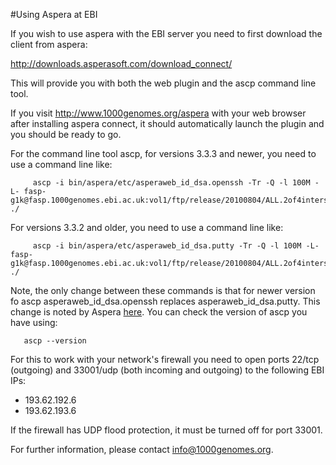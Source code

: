 #Using Aspera at EBI

If you wish to use aspera with the EBI server you need to first download the client from aspera:

http://downloads.asperasoft.com/download_connect/

This will provide you with both the web plugin and the ascp command line tool.

If you visit http://www.1000genomes.org/aspera with your web browser after installing
aspera connect, it should automatically launch the plugin and you should be ready to go.

For the command line tool ascp, for versions 3.3.3 and newer, you need to use a command line like:

         ascp -i bin/aspera/etc/asperaweb_id_dsa.openssh -Tr -Q -l 100M -L- fasp-g1k@fasp.1000genomes.ebi.ac.uk:vol1/ftp/release/20100804/ALL.2of4intersection.20100804.genotypes.vcf.gz ./

For versions 3.3.2 and older, you need to use a command line like:

         ascp -i bin/aspera/etc/asperaweb_id_dsa.putty -Tr -Q -l 100M -L- fasp-g1k@fasp.1000genomes.ebi.ac.uk:vol1/ftp/release/20100804/ALL.2of4intersection.20100804.genotypes.vcf.gz ./

Note, the only change between these commands is that for newer version fo ascp asperaweb_id_dsa.openssh replaces asperaweb_id_dsa.putty. This change is noted by Aspera [here](https://support.asperasoft.com/entries/38675468-Command-line-ascp-transfer-asking-for-a-passphrase-after-Connect-plugin-upgrade). You can check the version of ascp you have using:

       ascp --version

For this to work with your network's firewall you need to open ports 22/tcp (outgoing) and 33001/udp (both incoming and outgoing) to the following EBI IPs:

- 193.62.192.6
- 193.62.193.6

If the firewall has UDP flood protection, it must be turned off for port 33001.

For further information, please contact info@1000genomes.org.
